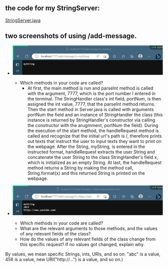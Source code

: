 ## the code for my StringServer:
[StringServer.java](StringServer.java)
## two screenshots of using /add-message.
- ![myString](myString.png)
  - Which methods in your code are called?
    - At first, the main method is run and parseInt method is called with the argument, 7777, which is the port number I entered in the terminal. The StringHandler class's int field, portNum, is then assigned the int value, 7777, that the parseInt method returns. Then the start method in Server.java is called with arguments portNum the field and an instance of StringHandler the class (this instance is returned by StringHandler's constructor via calling the constructor with the arugmment, portNum the field). During the execution of the start method, the handleRequest method is called and recognize that the initial url's path is /, therefore prints out texts that instruct the user to input texts they want to print on the webpage. After the String, myString, is entered in the instructed format, handleRequest extracts the user String and concatenate the user String to the class StringHandler's field x, which is initialized as an empty String. At last, the handleRequest method returns a String by making the method call, String.format(x) and this returned String is printed on the webpage.

- ![YouTube](YouTube.png)
  - Which methods in your code are called?
  - What are the relevant arguments to those methods, and the values of any relevant fields of the class?
  - How do the values of any relevant fields of the class change from this specific request? If no values got changed, explain why.

By values, we mean specific Strings, ints, URIs, and so on. "abc" is a value, 456 is a value, new URI("http://...") is a value, and so on.)
